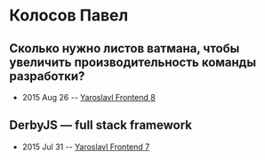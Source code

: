 # Колосов Павел

## Сколько нужно листов ватмана, чтобы увеличить производительность команды разработки?
- 2015 Aug 26 -- [Yaroslavl Frontend 8](https://youtu.be/tawzMADeHrQ)    
## DerbyJS — full stack framework
- 2015 Jul 31 -- [Yaroslavl Frontend 7](https://youtu.be/efKBpiJBIDs)    
